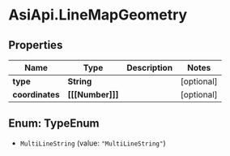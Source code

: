 # AsiApi.LineMapGeometry

## Properties

Name | Type | Description | Notes
------------ | ------------- | ------------- | -------------
**type** | **String** |  | [optional] 
**coordinates** | **[[[Number]]]** |  | [optional] 



## Enum: TypeEnum


* `MultiLineString` (value: `"MultiLineString"`)




